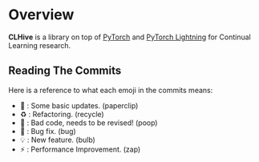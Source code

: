 # Overview
**CLHive** is a library on top of [PyTorch](https://pytorch.org) and [PyTorch Lightning](https://www.pytorchlightning.ai/) for Continual Learning research.


## Reading The Commits
Here is a reference to what each emoji in the commits means:

* 📎 : Some basic updates. (paperclip)
* ♻️ : Refactoring. (recycle)
* 💩 : Bad code, needs to be revised! (poop)
* 🐛 : Bug fix. (bug)
* 💡 : New feature. (bulb)
* ⚡ : Performance Improvement. (zap)
